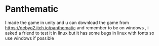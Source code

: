 # Panthematic
I made the game in unity and u can download the game from https://debyo2.itch.io/panthematic and remember to be on windows , i asked a friend to test it in linux but it has some bugs in linux with fonts so use windows if possible 
